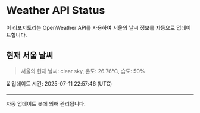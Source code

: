 
# Weather API Status

이 리포지토리는 OpenWeather API를 사용하여 서울의 날씨 정보를 자동으로 업데이트합니다.

## 현재 서울 날씨
> 서울의 현재 날씨: clear sky, 온도: 26.76°C, 습도: 50%

⏳ 업데이트 시간: 2025-07-11 22:57:46 (UTC)

---
자동 업데이트 봇에 의해 관리됩니다.
